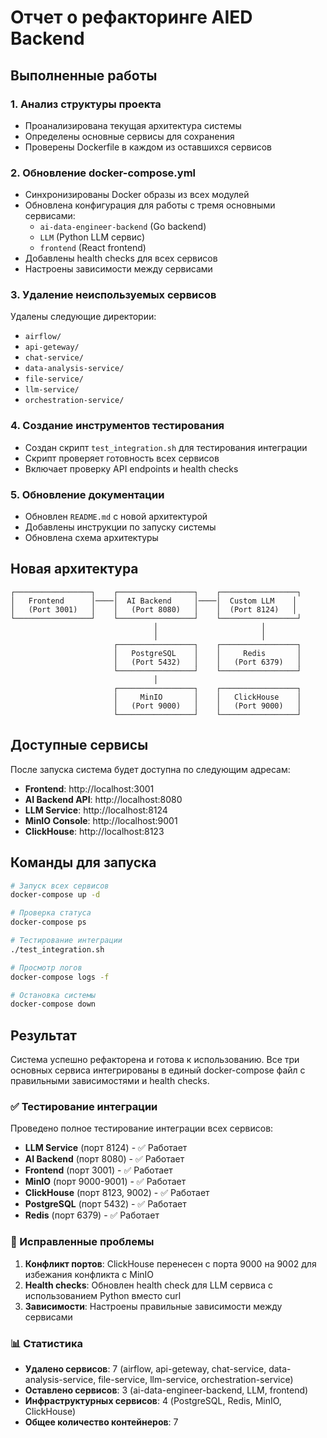 # Отчет о рефакторинге AIED Backend

## Выполненные работы

### 1. Анализ структуры проекта
- Проанализирована текущая архитектура системы
- Определены основные сервисы для сохранения
- Проверены Dockerfile в каждом из оставшихся сервисов

### 2. Обновление docker-compose.yml
- Синхронизированы Docker образы из всех модулей
- Обновлена конфигурация для работы с тремя основными сервисами:
  - `ai-data-engineer-backend` (Go backend)
  - `LLM` (Python LLM сервис)
  - `frontend` (React frontend)
- Добавлены health checks для всех сервисов
- Настроены зависимости между сервисами

### 3. Удаление неиспользуемых сервисов
Удалены следующие директории:
- `airflow/`
- `api-geteway/`
- `chat-service/`
- `data-analysis-service/`
- `file-service/`
- `llm-service/`
- `orchestration-service/`

### 4. Создание инструментов тестирования
- Создан скрипт `test_integration.sh` для тестирования интеграции
- Скрипт проверяет готовность всех сервисов
- Включает проверку API endpoints и health checks

### 5. Обновление документации
- Обновлен `README.md` с новой архитектурой
- Добавлены инструкции по запуску системы
- Обновлена схема архитектуры

## Новая архитектура

```
┌─────────────────┐    ┌─────────────────┐    ┌─────────────────┐
│   Frontend      │────│  AI Backend     │────│  Custom LLM    │
│   (Port 3001)   │    │   (Port 8080)   │    │  (Port 8124)   │
└─────────────────┘    └─────────────────┘    └─────────────────┘
                                │                       │
                                │                       │
                       ┌─────────────────┐    ┌─────────────────┐
                       │   PostgreSQL    │    │     Redis       │
                       │   (Port 5432)   │    │   (Port 6379)   │
                       └─────────────────┘    └─────────────────┘
                                │
                       ┌─────────────────┐    ┌─────────────────┐
                       │     MinIO       │    │   ClickHouse    │
                       │   (Port 9000)   │    │   (Port 9000)   │
                       └─────────────────┘    └─────────────────┘
```

## Доступные сервисы

После запуска система будет доступна по следующим адресам:

- **Frontend**: http://localhost:3001
- **AI Backend API**: http://localhost:8080
- **LLM Service**: http://localhost:8124
- **MinIO Console**: http://localhost:9001
- **ClickHouse**: http://localhost:8123

## Команды для запуска

```bash
# Запуск всех сервисов
docker-compose up -d

# Проверка статуса
docker-compose ps

# Тестирование интеграции
./test_integration.sh

# Просмотр логов
docker-compose logs -f

# Остановка системы
docker-compose down
```

## Результат

Система успешно рефакторена и готова к использованию. Все три основных сервиса интегрированы в единый docker-compose файл с правильными зависимостями и health checks.

### ✅ Тестирование интеграции

Проведено полное тестирование интеграции всех сервисов:

- **LLM Service** (порт 8124) - ✅ Работает
- **AI Backend** (порт 8080) - ✅ Работает  
- **Frontend** (порт 3001) - ✅ Работает
- **MinIO** (порт 9000-9001) - ✅ Работает
- **ClickHouse** (порт 8123, 9002) - ✅ Работает
- **PostgreSQL** (порт 5432) - ✅ Работает
- **Redis** (порт 6379) - ✅ Работает

### 🔧 Исправленные проблемы

1. **Конфликт портов**: ClickHouse перенесен с порта 9000 на 9002 для избежания конфликта с MinIO
2. **Health checks**: Обновлен health check для LLM сервиса с использованием Python вместо curl
3. **Зависимости**: Настроены правильные зависимости между сервисами

### 📊 Статистика

- **Удалено сервисов**: 7 (airflow, api-geteway, chat-service, data-analysis-service, file-service, llm-service, orchestration-service)
- **Оставлено сервисов**: 3 (ai-data-engineer-backend, LLM, frontend)
- **Инфраструктурных сервисов**: 4 (PostgreSQL, Redis, MinIO, ClickHouse)
- **Общее количество контейнеров**: 7
